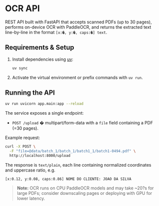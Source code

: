 # OCR API

REST API built with FastAPI that accepts scanned PDFs (up to 30 pages), performs on-device OCR with PaddleOCR, and returns the extracted text line-by-line in the format `[x:�, y:�, caps:�] text`.

## Requirements & Setup

1. Install dependencies using [uv](https://docs.astral.sh/uv/):
   ```bash
   uv sync
   ```
2. Activate the virtual environment or prefix commands with `uv run`.

## Running the API

```bash
uv run uvicorn app.main:app --reload
```

The service exposes a single endpoint:

- `POST /upload` � multipart/form-data with a `file` field containing a PDF (=30 pages).

Example request:

```bash
curl -X POST \
  -F "file=@data/batch_1/batch_1/batch1_1/batch1-0494.pdf" \
  http://localhost:8000/upload
```

The response is `text/plain`, each line containing normalized coordinates and uppercase ratio, e.g.

```
[x:0.12, y:0.08, caps:0.86] NOME DO CLIENTE: JOAO DA SILVA
```

> **Note:** OCR runs on CPU PaddleOCR models and may take ~20?s for large PDFs; consider downscaling pages or deploying with GPU for lower latency.

